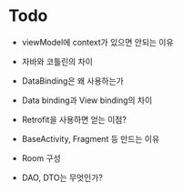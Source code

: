 # Todo

- viewModel에 context가 있으면 안되는 이유

- 자바와 코틀린의 차이

- DataBinding은 왜 사용하는가

- Data binding과 View binding의 차이

- Retrofit을 사용하면 얻는 이점?

- BaseActivity, Fragment 등 만드는 이유

- Room 구성

- DAO, DTO는 무엇인가?





